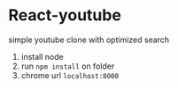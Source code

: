 # React-youtube
simple youtube clone with optimized search

1. install node
2. run `npm install` on folder
3. chrome url `localhost:8000`
